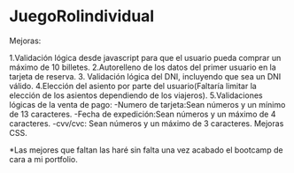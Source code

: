 # JuegoRolindividual
Mejoras:

1.Validación lógica desde javascript para que el usuario pueda comprar un máximo de 10 billetes. 2.Autorelleno de los datos del primer usuario en la tarjeta de reserva. 3. Validación lógica del DNI, incluyendo que sea un DNI válido. 4.Elección del asiento por parte del usuario(Faltaría limitar la elección de los asientos dependiendo de los viajeros). 5.Validaciones lógicas de la venta de pago: -Numero de tarjeta:Sean números y un mínimo de 13 caracteres. -Fecha de expedición:Sean números y un máximo de 4 caracteres. -cvv/cvc: Sean números y un máximo de 3 caracteres. Mejoras CSS.

*Las mejores que faltan las haré sin falta una vez acabado el bootcamp de cara a mi portfolio.
